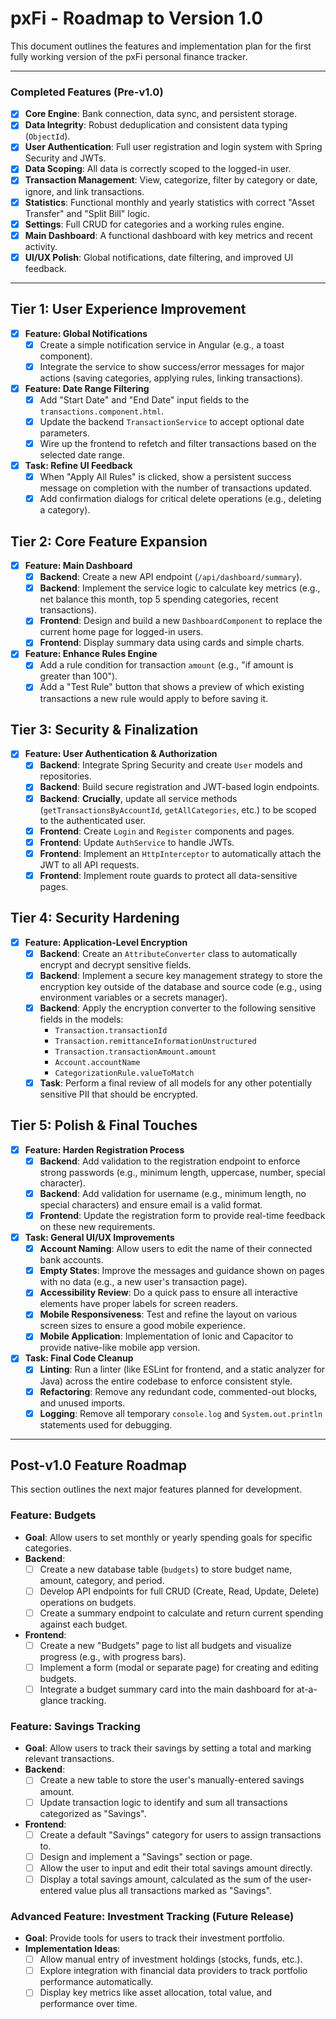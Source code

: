 # pxFi - Roadmap to Version 1.0

This document outlines the features and implementation plan for the first fully working version of the pxFi personal finance tracker.

---

### **Completed Features (Pre-v1.0)**

* [X] **Core Engine**: Bank connection, data sync, and persistent storage.
* [X] **Data Integrity**: Robust deduplication and consistent data typing (`ObjectId`).
* [X] **User Authentication**: Full user registration and login system with Spring Security and JWTs.
* [X] **Data Scoping**: All data is correctly scoped to the logged-in user.
* [X] **Transaction Management**: View, categorize, filter by category or date, ignore, and link transactions.
* [X] **Statistics**: Functional monthly and yearly statistics with correct "Asset Transfer" and "Split Bill" logic.
* [X] **Settings**: Full CRUD for categories and a working rules engine.
* [X] **Main Dashboard**: A functional dashboard with key metrics and recent activity.
* [X] **UI/UX Polish**: Global notifications, date filtering, and improved UI feedback.

---

## Tier 1: User Experience Improvement

* [X] **Feature: Global Notifications**
    * [X] Create a simple notification service in Angular (e.g., a toast component).
    * [X] Integrate the service to show success/error messages for major actions (saving categories, applying rules, linking transactions).

* [X] **Feature: Date Range Filtering**
    * [X] Add "Start Date" and "End Date" input fields to the `transactions.component.html`.
    * [X] Update the backend `TransactionService` to accept optional date parameters.
    * [X] Wire up the frontend to refetch and filter transactions based on the selected date range.

* [X] **Task: Refine UI Feedback**
    * [X] When "Apply All Rules" is clicked, show a persistent success message on completion with the number of transactions updated.
    * [X] Add confirmation dialogs for critical delete operations (e.g., deleting a category).

## Tier 2: Core Feature Expansion

* [X] **Feature: Main Dashboard**
    * [X] **Backend**: Create a new API endpoint (`/api/dashboard/summary`).
    * [X] **Backend**: Implement the service logic to calculate key metrics (e.g., net balance this month, top 5 spending categories, recent transactions).
    * [X] **Frontend**: Design and build a new `DashboardComponent` to replace the current home page for logged-in users.
    * [X] **Frontend**: Display summary data using cards and simple charts.

* [X] **Feature: Enhance Rules Engine**
    * [X] Add a rule condition for transaction `amount` (e.g., "if amount is greater than 100").
    * [X] Add a "Test Rule" button that shows a preview of which existing transactions a new rule would apply to before saving it.

## Tier 3: Security & Finalization

* [X] **Feature: User Authentication & Authorization**
    * [X] **Backend**: Integrate Spring Security and create `User` models and repositories.
    * [X] **Backend**: Build secure registration and JWT-based login endpoints.
    * [X] **Backend**: **Crucially**, update all service methods (`getTransactionsByAccountId`, `getAllCategories`, etc.) to be scoped to the authenticated user.
    * [X] **Frontend**: Create `Login` and `Register` components and pages.
    * [X] **Frontend**: Update `AuthService` to handle JWTs.
    * [X] **Frontend**: Implement an `HttpInterceptor` to automatically attach the JWT to all API requests.
    * [X] **Frontend**: Implement route guards to protect all data-sensitive pages.

## Tier 4: Security Hardening

* [X] **Feature: Application-Level Encryption**
    * [X] **Backend**: Create an `AttributeConverter` class to automatically encrypt and decrypt sensitive fields.
    * [X] **Backend**: Implement a secure key management strategy to store the encryption key outside of the database and source code (e.g., using environment variables or a secrets manager).
    * [X] **Backend**: Apply the encryption converter to the following sensitive fields in the models:
        * `Transaction.transactionId`
        * `Transaction.remittanceInformationUnstructured`
        * `Transaction.transactionAmount.amount`
        * `Account.accountName`
        * `CategorizationRule.valueToMatch`
    * [X] **Task**: Perform a final review of all models for any other potentially sensitive PII that should be encrypted.

## Tier 5: Polish & Final Touches

* [X] **Feature: Harden Registration Process**
    * [X] **Backend**: Add validation to the registration endpoint to enforce strong passwords (e.g., minimum length, uppercase, number, special character).
    * [X] **Backend**: Add validation for username (e.g., minimum length, no special characters) and ensure email is a valid format.
    * [X] **Frontend**: Update the registration form to provide real-time feedback on these new requirements.

* [X] **Task: General UI/UX Improvements**
    * [X] **Account Naming**: Allow users to edit the name of their connected bank accounts.
    * [X] **Empty States**: Improve the messages and guidance shown on pages with no data (e.g., a new user's transaction page).
    * [X] **Accessibility Review**: Do a quick pass to ensure all interactive elements have proper labels for screen readers.
    * [X] **Mobile Responsiveness**: Test and refine the layout on various screen sizes to ensure a good mobile experience.
    * [X] **Mobile Application**: Implementation of Ionic and Capacitor to provide native-like mobile app version.

* [X] **Task: Final Code Cleanup**
    * [X] **Linting**: Run a linter (like ESLint for frontend, and a static analyzer for Java) across the entire codebase to enforce consistent style.
    * [X] **Refactoring**: Remove any redundant code, commented-out blocks, and unused imports.
    * [X] **Logging**: Remove all temporary `console.log` and `System.out.println` statements used for debugging.

---

## Post-v1.0 Feature Roadmap

This section outlines the next major features planned for development.

### Feature: Budgets

*   **Goal**: Allow users to set monthly or yearly spending goals for specific categories.
*   **Backend**:
    *   [ ] Create a new database table (`budgets`) to store budget name, amount, category, and period.
    *   [ ] Develop API endpoints for full CRUD (Create, Read, Update, Delete) operations on budgets.
    *   [ ] Create a summary endpoint to calculate and return current spending against each budget.
*   **Frontend**:
    *   [ ] Create a new "Budgets" page to list all budgets and visualize progress (e.g., with progress bars).
    *   [ ] Implement a form (modal or separate page) for creating and editing budgets.
    *   [ ] Integrate a budget summary card into the main dashboard for at-a-glance tracking.

### Feature: Savings Tracking

*   **Goal**: Allow users to track their savings by setting a total and marking relevant transactions.
*   **Backend**:
    *   [ ] Create a new table to store the user's manually-entered savings amount.
    *   [ ] Update transaction logic to identify and sum all transactions categorized as "Savings".
*   **Frontend**:
    *   [ ] Create a default "Savings" category for users to assign transactions to.
    *   [ ] Design and implement a "Savings" section or page.
    *   [ ] Allow the user to input and edit their total savings amount directly.
    *   [ ] Display a total savings amount, calculated as the sum of the user-entered value plus all transactions marked as "Savings".

### Advanced Feature: Investment Tracking (Future Release)

*   **Goal**: Provide tools for users to track their investment portfolio.
*   **Implementation Ideas**:
    *   [ ] Allow manual entry of investment holdings (stocks, funds, etc.).
    *   [ ] Explore integration with financial data providers to track portfolio performance automatically.
    *   [ ] Display key metrics like asset allocation, total value, and performance over time.